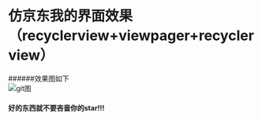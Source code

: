 # 仿京东我的界面效果（recyclerview+viewpager+recyclerview）
######效果图如下  
![git图](https://github.com/sinbara0813/DoubleRecyclerView/1.gif)



#### 好的东西就不要吝啬你的star!!!

